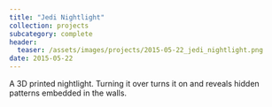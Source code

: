 ```yaml
---
title: "Jedi Nightlight"
collection: projects
subcategory: complete
header: 
  teaser: /assets/images/projects/2015-05-22_jedi_nightlight.png
date: 2015-05-22
---
```


A 3D printed nightlight.  Turning it over turns it on and reveals hidden patterns embedded in the walls.